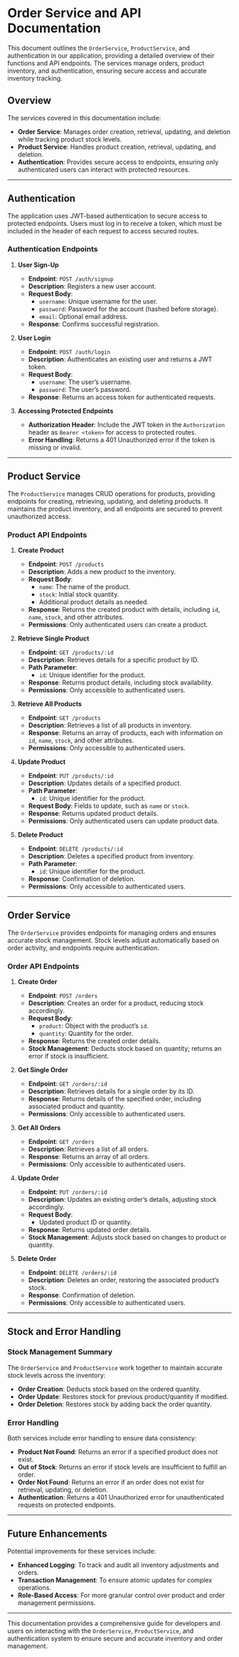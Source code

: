 # Order Service and API Documentation

This document outlines the `OrderService`, `ProductService`, and authentication in our application, providing a detailed overview of their functions and API endpoints. The services manage orders, product inventory, and authentication, ensuring secure access and accurate inventory tracking.

## Overview

The services covered in this documentation include:

- **Order Service**: Manages order creation, retrieval, updating, and deletion while tracking product stock levels.
- **Product Service**: Handles product creation, retrieval, updating, and deletion.
- **Authentication**: Provides secure access to endpoints, ensuring only authenticated users can interact with protected resources.

---

## Authentication

The application uses JWT-based authentication to secure access to protected endpoints. Users must log in to receive a token, which must be included in the header of each request to access secured routes.

### Authentication Endpoints

1. **User Sign-Up**

   - **Endpoint**: `POST /auth/signup`
   - **Description**: Registers a new user account.
   - **Request Body**:
     - `username`: Unique username for the user.
     - `password`: Password for the account (hashed before storage).
     - `email`: Optional email address.
   - **Response**: Confirms successful registration.

2. **User Login**

   - **Endpoint**: `POST /auth/login`
   - **Description**: Authenticates an existing user and returns a JWT token.
   - **Request Body**:
     - `username`: The user’s username.
     - `password`: The user’s password.
   - **Response**: Returns an access token for authenticated requests.

3. **Accessing Protected Endpoints**
   - **Authorization Header**: Include the JWT token in the `Authorization` header as `Bearer <token>` for access to protected routes.
   - **Error Handling**: Returns a 401 Unauthorized error if the token is missing or invalid.

---

## Product Service

The `ProductService` manages CRUD operations for products, providing endpoints for creating, retrieving, updating, and deleting products. It maintains the product inventory, and all endpoints are secured to prevent unauthorized access.

### Product API Endpoints

1. **Create Product**

   - **Endpoint**: `POST /products`
   - **Description**: Adds a new product to the inventory.
   - **Request Body**:
     - `name`: The name of the product.
     - `stock`: Initial stock quantity.
     - Additional product details as needed.
   - **Response**: Returns the created product with details, including `id`, `name`, `stock`, and other attributes.
   - **Permissions**: Only authenticated users can create a product.

2. **Retrieve Single Product**

   - **Endpoint**: `GET /products/:id`
   - **Description**: Retrieves details for a specific product by ID.
   - **Path Parameter**:
     - `id`: Unique identifier for the product.
   - **Response**: Returns product details, including stock availability.
   - **Permissions**: Only accessible to authenticated users.

3. **Retrieve All Products**

   - **Endpoint**: `GET /products`
   - **Description**: Retrieves a list of all products in inventory.
   - **Response**: Returns an array of products, each with information on `id`, `name`, `stock`, and other attributes.
   - **Permissions**: Only accessible to authenticated users.

4. **Update Product**

   - **Endpoint**: `PUT /products/:id`
   - **Description**: Updates details of a specified product.
   - **Path Parameter**:
     - `id`: Unique identifier for the product.
   - **Request Body**: Fields to update, such as `name` or `stock`.
   - **Response**: Returns updated product details.
   - **Permissions**: Only authenticated users can update product data.

5. **Delete Product**
   - **Endpoint**: `DELETE /products/:id`
   - **Description**: Deletes a specified product from inventory.
   - **Path Parameter**:
     - `id`: Unique identifier for the product.
   - **Response**: Confirmation of deletion.
   - **Permissions**: Only accessible to authenticated users.

---

## Order Service

The `OrderService` provides endpoints for managing orders and ensures accurate stock management. Stock levels adjust automatically based on order activity, and endpoints require authentication.

### Order API Endpoints

1. **Create Order**

   - **Endpoint**: `POST /orders`
   - **Description**: Creates an order for a product, reducing stock accordingly.
   - **Request Body**:
     - `product`: Object with the product’s `id`.
     - `quantity`: Quantity for the order.
   - **Response**: Returns the created order details.
   - **Stock Management**: Deducts stock based on quantity; returns an error if stock is insufficient.

2. **Get Single Order**

   - **Endpoint**: `GET /orders/:id`
   - **Description**: Retrieves details for a single order by its ID.
   - **Response**: Returns details of the specified order, including associated product and quantity.
   - **Permissions**: Only accessible to authenticated users.

3. **Get All Orders**

   - **Endpoint**: `GET /orders`
   - **Description**: Retrieves a list of all orders.
   - **Response**: Returns an array of all orders.
   - **Permissions**: Only accessible to authenticated users.

4. **Update Order**

   - **Endpoint**: `PUT /orders/:id`
   - **Description**: Updates an existing order’s details, adjusting stock accordingly.
   - **Request Body**:
     - Updated product ID or quantity.
   - **Response**: Returns updated order details.
   - **Stock Management**: Adjusts stock based on changes to product or quantity.

5. **Delete Order**
   - **Endpoint**: `DELETE /orders/:id`
   - **Description**: Deletes an order, restoring the associated product’s stock.
   - **Response**: Confirmation of deletion.
   - **Permissions**: Only accessible to authenticated users.

---

## Stock and Error Handling

### Stock Management Summary

The `OrderService` and `ProductService` work together to maintain accurate stock levels across the inventory:

- **Order Creation**: Deducts stock based on the ordered quantity.
- **Order Update**: Restores stock for previous product/quantity if modified.
- **Order Deletion**: Restores stock by adding back the order quantity.

### Error Handling

Both services include error handling to ensure data consistency:

- **Product Not Found**: Returns an error if a specified product does not exist.
- **Out of Stock**: Returns an error if stock levels are insufficient to fulfill an order.
- **Order Not Found**: Returns an error if an order does not exist for retrieval, updating, or deletion.
- **Authentication**: Returns a 401 Unauthorized error for unauthenticated requests on protected endpoints.

---

## Future Enhancements

Potential improvements for these services include:

- **Enhanced Logging**: To track and audit all inventory adjustments and orders.
- **Transaction Management**: To ensure atomic updates for complex operations.
- **Role-Based Access**: For more granular control over product and order management permissions.

---

This documentation provides a comprehensive guide for developers and users on interacting with the `OrderService`, `ProductService`, and authentication system to ensure secure and accurate inventory and order management.
